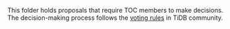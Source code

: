 This folder holds proposals that require TOC members to make decisions. The decision-making process follows the [voting rules](./voting-rules.md) in TiDB community.
